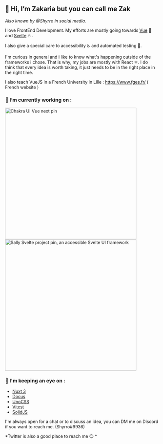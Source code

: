 ## 👋 Hi, I’m Zakaria but you can call me Zak
*Also known by @Shyrro in social media.*

I love FrontEnd Development. My efforts are mostly going towards [Vue](https://github.com/vuejs/vue) 💚 and [Svelte](https://github.com/sveltejs/svelte) 🔥 .

I also give a special care to accessibility ♿ and automated testing 🧪. 

I'm curious in general and i like to know what's happening outside of the frameworks i chose. That is why, my jobs are mostly with React ⚛️. I do think that every idea is worth taking, it just needs to be in the right place in the right time. 

I also teach VueJS in a French University in Lille : https://www.fges.fr/ ( French website )


### 🌱 I’m currently working on :

<a href="https://github.com/chakra-ui/chakra-ui-vue-next">
  <img src="https://shyrro.me/imgs/chakra-ui-pin.PNG" alt="Chakra UI Vue next pin" width="430px" />
</a>

<a href="https://github.com/Shyrro/Sally">
  <img src="https://shyrro.me/imgs/Sally-pin.PNG" alt="Sally Svelte project pin, an accessible Svelte UI framework" width="430px" />
</a>


### 👀 I'm keeping an eye on : 
  - [Nuxt 3](https://github.com/nuxt/framework)
  - [Docus](https://nuxtlabs.com/docus)
  - [UnoCSS](https://github.com/unocss/unocss)
  - [Vitest](https://github.com/vitest-dev/vitest)
  - [SolidJS](https://github.com/solidjs/solid)


I'm always open for a chat or to discuss an idea, you can DM me on Discord if you want to reach me. (Shyrro#9936)

*Twitter is also a good place to reach me 😉 *



